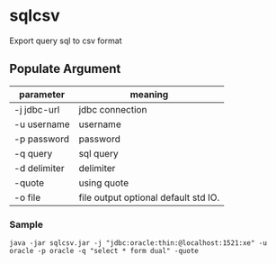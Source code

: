 # sqlcsv

Export query sql to csv format 

## Populate Argument

| parameter | meaning |
|---|---|
| -j jdbc-url      | jdbc connection |
| -u username    | username |
| -p password    | password |
| -q query       | sql query |
| -d delimiter   | delimiter |
| -quote           | using quote |
| -o file        | file output optional default std IO. |


### Sample
```
java -jar sqlcsv.jar -j "jdbc:oracle:thin:@localhost:1521:xe" -u oracle -p oracle -q "select * form dual" -quote

```




